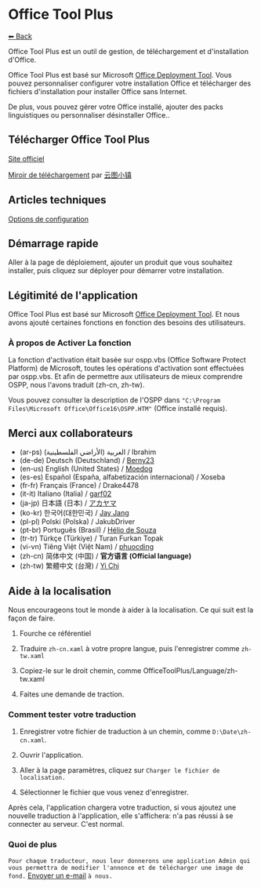 ﻿# Office Tool Plus

[⬅ Back](https://github.com/YerongAI/Office-Tool)

Office Tool Plus est un outil de gestion, de téléchargement et d'installation d'Office.

Office Tool Plus est basé sur Microsoft [Office Deployment Tool](https://docs.microsoft.com/fr-fr/DeployOffice/overview-of-the-office-2016-deployment-tool). Vous pouvez personnaliser configurer votre installation Office et télécharger des fichiers d'installation pour installer Office sans Internet.

De plus, vous pouvez gérer votre Office installé, ajouter des packs linguistiques ou personnaliser désinstaller Office..

## Télécharger Office Tool Plus

[Site officiel](https://otp.landian.vip/)

[Miroir de téléchargement](https://delivery.yuntu.dev/office-tool/) par [云图小镇](https://www.yuntu.dev/)

## Articles techniques

[Options de configuration](https://docs.microsoft.com/fr-fr/DeployOffice/configuration-options-for-the-office-2016-deployment-tool)

## Démarrage rapide

Aller à la page de déploiement, ajouter un produit que vous souhaitez installer, puis cliquez sur déployer pour démarrer votre installation.

## Légitimité de l'application

Office Tool Plus est basé sur Microsoft [Office Deployment Tool](https://docs.microsoft.com/fr-fr/DeployOffice/overview-of-the-office-2016-deployment-tool). Et nous avons ajouté certaines fonctions en fonction des besoins des utilisateurs.

### À propos de Activer La fonction

La fonction d'activation était basée sur ospp.vbs (Office Software Protect Platform) de Microsoft, toutes les opérations d'activation sont effectuées par ospp.vbs. Et afin de permettre aux utilisateurs de mieux comprendre OSPP, nous l'avons traduit (zh-cn, zh-tw).

Vous pouvez consulter la description de l'OSPP dans ````"C:\Program Files\Microsoft Office\Office16\OSPP.HTM"```` (Office installé requis).

## Merci aux collaborateurs

- (ar-ps) العربية (الأراضي الفلسطينية) / Ibrahim
- (de-de) Deutsch (Deutschland) / [Berny23](https://github.com/Berny23)
- (en-us) English (United States) / [Moedog](https://prprpr.love)
- (es-es) Español (España, alfabetización internacional) / Xoseba
- (fr-fr) Français (France) / Drake4478
- (it-it) Italiano (Italia) / [garf02](https://github.com/garf02)
- (ja-jp) 日本語 (日本) / [アカヤマ](https://github.com/akio1321)
- (ko-kr) 한국어(대한민국) / [Jay Jang](https://github.com/yaeyaya)
- (pl-pl) Polski (Polska) / JakubDriver
- (pt-br) Português (Brasil) / [Hélio de Souza](https://sway.office.com/RVue6qySNJ2DzYrs?ref=Link)
- (tr-tr) Türkçe (Türkiye) / Turan Furkan Topak
- (vi-vn) Tiêng Việt (Việt Nam) / [phuocding](https://github.com/phuocding)
- (zh-cn) 简体中文 (中国) / **官方语言 (Official language)**
- (zh-tw) 繁體中文 (台灣) / [Yi Chi](https://github.com/chiyi4488)

## Aide à la localisation

Nous encourageons tout le monde à aider à la localisation. Ce qui suit est la façon de faire.

1. Fourche ce référentiel

2. Traduire ````zh-cn.xaml```` à votre propre langue, puis l'enregistrer comme ````zh-tw.xaml````

3. Copiez-le sur le droit chemin, comme OfficeToolPlus/Language/zh-tw.xaml

4. Faites une demande de traction.

### Comment tester votre traduction

1. Enregistrer votre fichier de traduction à un chemin, comme ````D:\Date\zh-cn.xaml````.

2. Ouvrir l'application.

3. Aller à la page paramètres, cliquez sur ````Charger le fichier de localisation.````

4. Sélectionner le fichier que vous venez d'enregistrer.

Après cela, l'application chargera votre traduction, si vous ajoutez une nouvelle traduction à l'application, elle s'affichera: n'a pas réussi à se connecter au serveur. C'est normal.

### Quoi de plus

````Pour chaque traducteur, nous leur donnerons une application Admin qui vous permettra de modifier l'annonce et de télécharger une image de fond.```` [Envoyer un e-mail](mailto:yerong@coolhub.top) ````à nous.````
